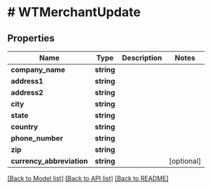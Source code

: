 # # WTMerchantUpdate

## Properties

Name | Type | Description | Notes
------------ | ------------- | ------------- | -------------
**company_name** | **string** |  |
**address1** | **string** |  |
**address2** | **string** |  |
**city** | **string** |  |
**state** | **string** |  |
**country** | **string** |  |
**phone_number** | **string** |  |
**zip** | **string** |  |
**currency_abbreviation** | **string** |  | [optional]

[[Back to Model list]](../../README.md#models) [[Back to API list]](../../README.md#endpoints) [[Back to README]](../../README.md)

